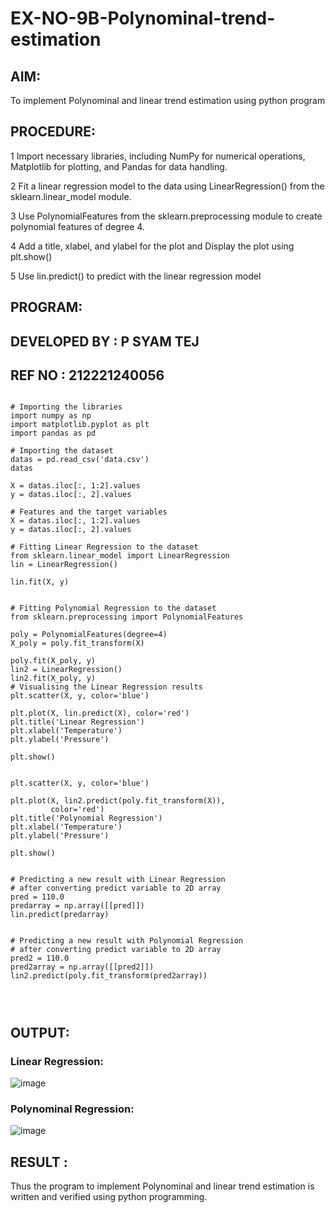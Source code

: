 # EX-NO-9B-Polynominal-trend-estimation
## AIM:
  To implement Polynominal and linear trend estimation  using python program 
## PROCEDURE:
   1 Import necessary libraries, including NumPy for numerical operations, Matplotlib for plotting, and Pandas for data handling.
   
   2 Fit a linear regression model to the data using LinearRegression() from the sklearn.linear_model module.
   
   3 Use PolynomialFeatures from the sklearn.preprocessing module to create polynomial features of degree 4.
   
   4 Add a title, xlabel, and ylabel for the plot and Display the plot using plt.show()
   
   5 Use lin.predict() to predict with the linear regression model
   
## PROGRAM:
## DEVELOPED BY : P SYAM TEJ
## REF NO : 212221240056
```

# Importing the libraries
import numpy as np
import matplotlib.pyplot as plt
import pandas as pd
 
# Importing the dataset
datas = pd.read_csv('data.csv')
datas

X = datas.iloc[:, 1:2].values
y = datas.iloc[:, 2].values

# Features and the target variables
X = datas.iloc[:, 1:2].values
y = datas.iloc[:, 2].values
 
# Fitting Linear Regression to the dataset
from sklearn.linear_model import LinearRegression
lin = LinearRegression()
 
lin.fit(X, y)


# Fitting Polynomial Regression to the dataset
from sklearn.preprocessing import PolynomialFeatures
 
poly = PolynomialFeatures(degree=4)
X_poly = poly.fit_transform(X)
 
poly.fit(X_poly, y)
lin2 = LinearRegression()
lin2.fit(X_poly, y)
# Visualising the Linear Regression results
plt.scatter(X, y, color='blue')
 
plt.plot(X, lin.predict(X), color='red')
plt.title('Linear Regression')
plt.xlabel('Temperature')
plt.ylabel('Pressure')
 
plt.show()


plt.scatter(X, y, color='blue')
 
plt.plot(X, lin2.predict(poly.fit_transform(X)),
         color='red')
plt.title('Polynomial Regression')
plt.xlabel('Temperature')
plt.ylabel('Pressure')
 
plt.show()


# Predicting a new result with Linear Regression
# after converting predict variable to 2D array
pred = 110.0
predarray = np.array([[pred]])
lin.predict(predarray)


# Predicting a new result with Polynomial Regression
# after converting predict variable to 2D array
pred2 = 110.0
pred2array = np.array([[pred2]])
lin2.predict(poly.fit_transform(pred2array))




```
## OUTPUT:




### Linear Regression:

![image](https://github.com/praveenst13/EX-NO-9A-linear-trend-estimation/assets/118787793/52095cee-2d03-457e-84a9-e517a4ae1234)
### Polynominal Regression:
![image](https://github.com/praveenst13/EX-NO-9A-linear-trend-estimation/assets/118787793/a817f843-cad3-41e5-8c2e-a0ade87c1b37)


## RESULT :
  Thus the program to implement Polynominal and linear trend estimation is written and verified using python programming.
